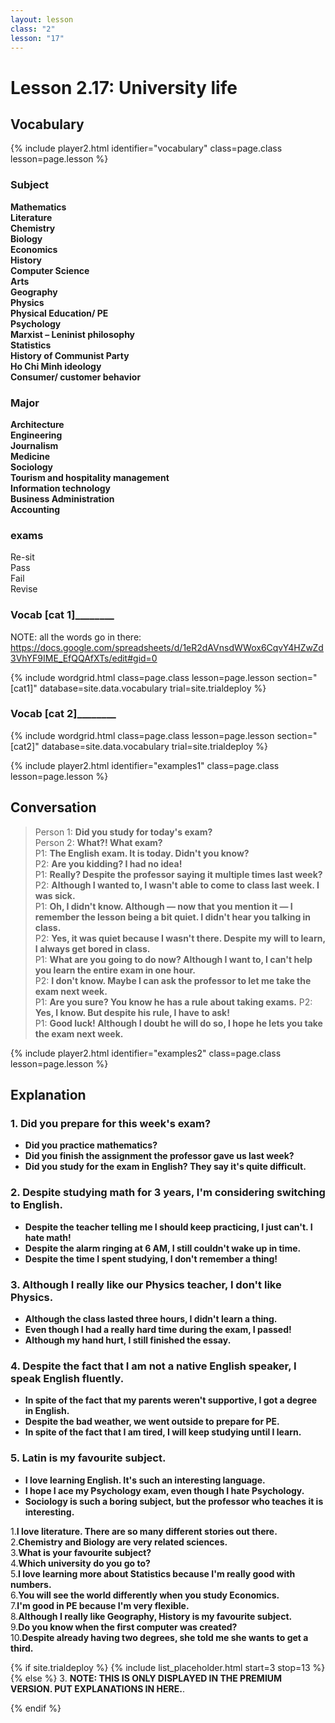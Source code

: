 ```yaml
---
layout: lesson
class: "2"
lesson: "17"
---
```



# Lesson 2.17: University life


## Vocabulary 
{% include player2.html identifier="vocabulary" class=page.class lesson=page.lesson %}
### Subject 
**Mathematics**    
**Literature**     
**Chemistry**     
**Biology**     
**Economics**     
**History**     
**Computer Science**     
**Arts**     
**Geography**     
**Physics**     
**Physical Education/ PE**     
**Psychology**     
**Marxist – Leninist philosophy**     
**Statistics**      
**History of Communist Party**            
**Ho Chi Minh ideology**     
**Consumer/ customer behavior**      

### Major 
**Architecture**      
**Engineering**     
**Journalism**      
**Medicine**     
**Sociology**      
**Tourism and hospitality management**      
**Information technology**      
**Business Administration**      
**Accounting**      

### exams
Re-sit     
Pass                           
Fail                          
Revise


### ____Vocab [cat 1]____________ 

NOTE: all the words go in there: https://docs.google.com/spreadsheets/d/1eR2dAVnsdWWox6CqvY4HZwZd3VhYF9IME_EfQQAfXTs/edit#gid=0

{% include wordgrid.html 
    class=page.class 
    lesson=page.lesson 
    section="[cat1]"
    database=site.data.vocabulary 
    trial=site.trialdeploy %}


### ____Vocab [cat 2]____________ 

{% include wordgrid.html 
    class=page.class 
    lesson=page.lesson 
    section="[cat2]"
    database=site.data.vocabulary 
    trial=site.trialdeploy %}






{% include player2.html identifier="examples1" class=page.class lesson=page.lesson %}

## Conversation

> Person 1: **Did you study for today's exam?**  
> Person 2: **What?! What exam?**     
> P1: **The English exam. It is today. Didn't you know?**    
> P2: **Are you kidding? I had no idea!**  
> P1: **Really? Despite the professor saying it multiple times last week?**  
> P2: **Although I wanted to, I wasn't able to come to class last week. I was sick.**  
> P1: **Oh, I didn't know. Although — now that you mention it — I remember the lesson being a bit quiet. I didn't hear you talking in class.**  
> P2: **Yes, it was quiet because I wasn't there. Despite my will to learn, I always get bored in class.**  
> P1: **What are you going to do now? Although I want to, I can't help you learn the entire exam in one hour.**  
> P2: **I don't know. Maybe I can ask the professor to let me take the exam next week.**  
> P1: **Are you sure? You know he has a rule about taking exams.** 
> P2: **Yes, I know. But despite his rule, I have to ask!**  
> P1: **Good luck! Although I doubt he will do so, I hope he lets you take the exam next week.**



{% include player2.html identifier="examples2" class=page.class lesson=page.lesson %}
## Explanation

### 1. Did you prepare for this week's exam?
- **Did you practice mathematics?**
- **Did you finish the assignment the professor gave us last week?**
- **Did you study for the exam in English? They say it's quite difficult.**

### 2. Despite studying math for 3 years, I'm considering switching to English.
- **Despite the teacher telling me I should keep practicing, I just can't. I hate math!**
- **Despite the alarm ringing at 6 AM, I still couldn't wake up in time.**
- **Despite the time I spent studying, I don't remember a thing!**

### 3. Although I really like our Physics teacher, I don't like Physics.

- **Although the class lasted three hours, I didn't learn a thing.**
- **Even though I had a really hard time during the exam, I passed!**
- **Although my hand hurt, I still finished the essay.**

### 4. Despite the fact that I am not a native English speaker, I speak English fluently.

- **In spite of the fact that my parents weren't supportive, I got a degree in English.**
- **Despite the bad weather, we went outside to prepare for PE.**
- **In spite of the fact that I am tired, I will keep studying until I learn.**

### 5. Latin is my favourite subject.
- **I love learning English. It's such an interesting language.**
- **I hope I ace my Psychology exam, even though I hate Psychology.**
- **Sociology is such a boring subject, but the professor who teaches it is interesting.**


1.**I love literature. There are so many different stories out there.**  
2.**Chemistry and Biology are very related sciences.**  
3.**What is your favourite subject?**  
4.**Which university do you go to?**  
5.**I love learning more about Statistics because I'm really good with numbers.**  
6.**You will see the world differently when you study Economics.**  
7.**I'm good in PE because I'm very flexible.**  
8.**Although I really like Geography, History is my favourite subject.**  
9.**Do you know when the first computer was created?**  
10.**Despite already having two degrees, she told me she wants to get a third.**  



{% if site.trialdeploy %}
	{% include list_placeholder.html start=3 stop=13 %}
	{% else %}
3. **NOTE: THIS IS ONLY DISPLAYED IN THE PREMIUM VERSION. PUT EXPLANATIONS IN HERE.**.

  {% endif %}